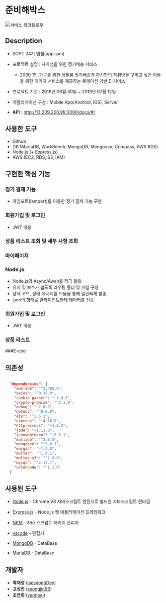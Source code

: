 # 준비해박스
![서비스 워크플로우](./public/images/service_workflow.jpg)


## Description
* SOPT 24기 앱잼(app-jam)

* 프로젝트 설명 : 자취생을 위한 정기배송 서비스
  * 2030 1인 가구를 위한 생필품 정기배송과 자신만의 자취방을 꾸미고 싶은 이들을 위한 패키지 서비스를 제공하는 큐레이션 기반 E-커머스

* 프로젝트 기간 : 2019년 06월 30일 ~ 2019년 07월 12일

* 어플리케이션 구성 : Mobile App(Android, iOS), Server

* **API** : http://13.209.206.99:3000/docs/#/

## 사용한 도구
- Github
- DB (MariaDB, WorkBench, MongoDB, Mongoose, Compass, AWS RDS)
- Node.js (+ Express.js)
- AWS (EC2, RDS, S3, IAM)


## 구현한 핵심 기능
### 정기 결제 기능
- 아임포트(Iamport)를 이용한 정기 결제 기능 구현

### 회원가입 및 로그인 
- JWT 이용

### 상품 리스트 조회 및 세부 사항 조회

### 마이페이지




### Node.js 
- Node.js의 Async/Await를 적극 활용
- 유지 및 보수가 쉽도록 라우팅 폴더 및 파일 구성
- 상태 코드, 상태 메시지를 모듈을 통해 일관되게 발송
- json의 형태로 클라이언트한테 데이터를 전송

### 회원가입 및 로그인 
- JWT 이용

### 상품 리스트 
###E-coo





## 의존성

```json

  "dependencies": {
    "aws-sdk": "^2.485.0",
    "axios": "^0.19.0",
    "cookie-parser": "~1.4.3",
    "crypto-promise": "^2.1.0",
    "debug": "~2.6.9",
    "dotenv": "^8.0.0",
    "ejs": "^2.6.2",
    "express": "~4.16.0",
    "http-errors": "~1.6.2",
    "jade": "~1.11.0",
    "jsonwebtoken": "^8.5.1",
    "mariadb": "^2.0.5",
    "mongoose": "^5.6.3",
    "morgan": "~1.9.0",
    "multer": "^1.4.1",
    "multer-s3": "^2.9.0",
    "mysql": "^2.17.1",
    "urlencode": "^1.1.0"
  }

```



## 사용된 도구

* [Node.js](https://nodejs.org/ko/) - Chrome V8 자바스크립트 엔진으로 빌드된 자바스크립트 런타임

* [Express.js](http://expressjs.com/ko/) - Node.js 웹 애플리케이션 프레임워크

* [NPM](https://rometools.github.io/rome/) - 자바 스크립트 패키지 관리자

* [vscode](https://code.visualstudio.com/) - 편집기

* [MongoDB](https://www.mongodb.com/) - DataBase

* [MariaDB](https://www.mariadb.com/) - DataBase


## 개발자

*  **박재성** ([jaeseongDev](https://github.com/jaeseongDev))
*  **고성진** ([seongjin96](https://github.com/seongjin96))
*  **조연희** ([yeoneei](https://github.com/yeoneei))

